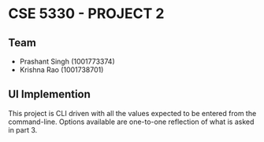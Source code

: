 # CSE 5330 - PROJECT 2

## Team
- Prashant Singh (1001773374)
- Krishna Rao (1001738701)

## UI Implemention
This project is CLI driven with all the values expected to be entered from the command-line. Options available are one-to-one reflection of what is asked in part 3.